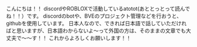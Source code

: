 こんにちは！！
discordやROBLOXで活動しているatotot(あととっとって読んでね！！）です。
discordのbotや、BVEのプロジェクト管理などを行おうと、githubを使用しています。
日本人なので、できれば日本語で話していただければと思いますが、日本語わからないよ～って外国の方は、そのままの文章でも大丈夫で～～す！！
これからよろしくお願いします！！

<!---
atotot1014/atotot1014 is a ✨ special ✨ repository because its `README.md` (this file) appears on your GitHub profile.
You can click the Preview link to take a look at your changes.
--->
